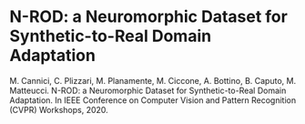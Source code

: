 # N-ROD: a Neuromorphic Dataset for Synthetic-to-Real Domain Adaptation

M. Cannici, C. Plizzari, M. Planamente, M. Ciccone, A. Bottino, B. Caputo, M. Matteucci. 
N-ROD: a Neuromorphic Dataset for Synthetic-to-Real Domain Adaptation. 
In IEEE Conference on Computer Vision and Pattern Recognition (CVPR) Workshops, 2020.